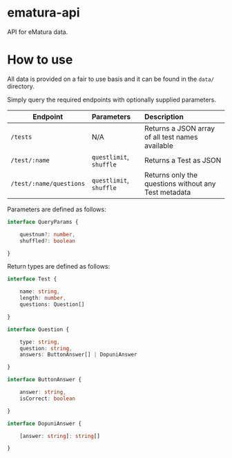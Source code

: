 # ematura-api

API for eMatura data.

# How to use

All data is provided on a fair to use basis and it can be found in the `data/` directory.

Simply query the required endpoints with optionally supplied parameters.


| Endpoint                | Parameters              | Description                                          |
| ------------------------- | :------------------------ | :----------------------------------------------------- |
| `/tests`                | N/A                     | Returns a JSON array of all test names available     |
| `/test/:name`           | `questlimit`, `shuffle` | Returns a Test as JSON                               |
| `/test/:name/questions` | `questlimit`, `shuffle` | Returns only the questions without any Test metadata |

Parameters are defined as follows:

```typescript
interface QueryParams {

    questnum?: number,
    shuffled?: boolean

}
```

Return types are defined as follows:

```typescript
interface Test {

    name: string,
    length: number,
    questions: Question[]

}

interface Question {

    type: string,
    question: string,
    answers: ButtonAnswer[] | DopuniAnswer

}

interface ButtonAnswer {

    answer: string,
    isCorrect: boolean

}

interface DopuniAnswer {

    [answer: string]: string[]

}
```
